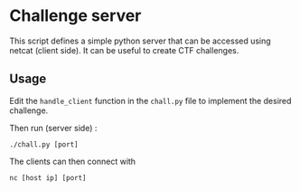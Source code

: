 # Challenge server

This script defines a simple python server that can be accessed using netcat (client side).
It can be useful to create CTF challenges.


## Usage

Edit the `handle_client` function in the `chall.py` file to implement the desired challenge.

Then run (server side) :
```
./chall.py [port]
```

The clients can then connect with
```
nc [host ip] [port]
```
